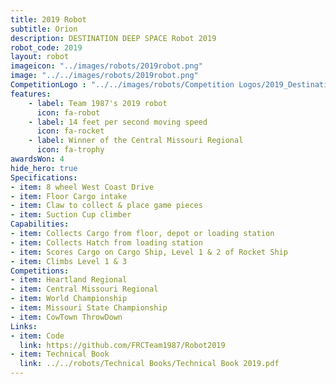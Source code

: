 ```yaml
---
title: 2019 Robot
subtitle: Orion
description: DESTINATION DEEP SPACE Robot 2019
robot_code: 2019
layout: robot
imageicon: "../images/robots/2019robot.png"
image: "../../images/robots/2019robot.png"
CompetitionLogo : "../../images/robots/Competition Logos/2019_Destination_Deep_Space.svg"
features:
    - label: Team 1987's 2019 robot
      icon: fa-robot
    - label: 14 feet per second moving speed
      icon: fa-rocket
    - label: Winner of the Central Missouri Regional
      icon: fa-trophy
awardsWon: 4
hide_hero: true
Specifications:
- item: 8 wheel West Coast Drive
- item: Floor Cargo intake
- item: Claw to collect & place game pieces
- item: Suction Cup climber
Capabilities:
- item: Collects Cargo from floor, depot or loading station
- item: Collects Hatch from loading station
- item: Scores Cargo on Cargo Ship, Level 1 & 2 of Rocket Ship
- item: Climbs Level 1 & 3
Competitions:
- item: Heartland Regional
- item: Central Missouri Regional
- item: World Championship
- item: Missouri State Championship
- item: CowTown ThrowDown
Links:
- item: Code
  link: https://github.com/FRCTeam1987/Robot2019
- item: Technical Book
  link: ../../robots/Technical Books/Technical Book 2019.pdf
---
```


